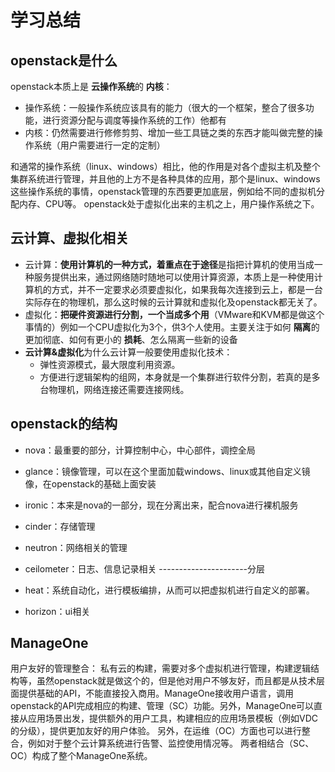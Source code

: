 # 学习总结
## openstack是什么
openstack本质上是 **云操作系统**的 **内核**：
- 操作系统：一般操作系统应该具有的能力（很大的一个框架，整合了很多功能，进行资源分配与调度等操作系统的工作）他都有
- 内核：仍然需要进行修修剪剪、增加一些工具链之类的东西才能叫做完整的操作系统（用户需要进行一定的定制）

和通常的操作系统（linux、windows）相比，他的作用是对各个虚拟主机及整个集群系统进行管理，并且他的上方不是各种具体的应用，那个是linux、windows这些操作系统的事情，openstack管理的东西要更加底层，例如给不同的虚拟机分配内存、CPU等。
openstack处于虚拟化出来的主机之上，用户操作系统之下。

## 云计算、虚拟化相关
- 云计算：**使用计算机的一种方式，着重点在于途径**是指把计算机的使用当成一种服务提供出来，通过网络随时随地可以使用计算资源，本质上是一种使用计算机的方式，并不一定要求必须要虚拟化，如果我每次连接到云上，都是一台实际存在的物理机，那么这时候的云计算就和虚拟化及openstack都无关了。
- 虚拟化：**把硬件资源进行分割，一个当成多个用**（VMware和KVM都是做这个事情的）例如一个CPU虚拟化为3个，供3个人使用。主要关注于如何 **隔离**的更加彻底、如何有更小的 **损耗**、怎么隔离一些新的设备
- **云计算&虚拟化**为什么云计算一般要使用虚拟化技术：
    + 弹性资源模式，最大限度利用资源。
    + 方便进行逻辑架构的组网，本身就是一个集群进行软件分割，若真的是多台物理机，网络连接还需要连接网线。

## openstack的结构
- nova：最重要的部分，计算控制中心，中心部件，调控全局
- glance：镜像管理，可以在这个里面加载windows、linux或其他自定义镜像，在openstack的基础上面安装
- ironic：本来是nova的一部分，现在分离出来，配合nova进行裸机服务
- cinder：存储管理
- neutron：网络相关的管理
- ceilometer：日志、信息记录相关
----------------------分层

- heat：系统自动化，进行模板编排，从而可以把虚拟机进行自定义的部署。
- horizon：ui相关

## ManageOne
用户友好的管理整合：
私有云的构建，需要对多个虚拟机进行管理，构建逻辑结构等，虽然openstack就是做这个的，但是他对用户不够友好，而且都是从技术层面提供基础的API，不能直接投入商用。ManageOne接收用户语言，调用openstack的API完成相应的构建、管理（SC）功能。另外，ManageOne可以直接从应用场景出发，提供额外的用户工具，构建相应的应用场景模板（例如VDC的分级），提供更加友好的用户体验。
另外，在运维（OC）方面也可以进行整合，例如对于整个云计算系统进行告警、监控使用情况等。
两者相结合（SC、OC）构成了整个ManageOne系统。
